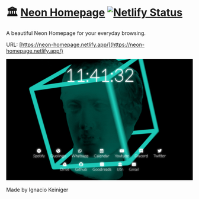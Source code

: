 # 🏛 [Neon Homepage](https://neon-homepage.netlify.app/) [![Netlify Status]()](https://app.netlify.com/sites/neon-homepage/deploys)

A beautiful Neon Homepage for your everyday browsing.

URL: [https://neon-homepage.netlify.app/](https://neon-homepage.netlify.app/)

![App image](./NeonHomepage.png)

Made by Ignacio Keiniger
